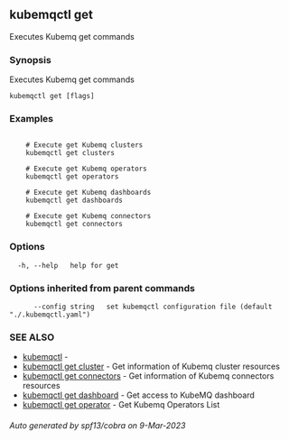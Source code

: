 ## kubemqctl get

Executes Kubemq get commands

### Synopsis

Executes Kubemq get commands

```
kubemqctl get [flags]
```

### Examples

```

	# Execute get Kubemq clusters
	kubemqctl get clusters	
	
	# Execute get Kubemq operators
	kubemqctl get operators	

	# Execute get Kubemq dashboards
	kubemqctl get dashboards	

	# Execute get Kubemq connectors
	kubemqctl get connectors

```

### Options

```
  -h, --help   help for get
```

### Options inherited from parent commands

```
      --config string   set kubemqctl configuration file (default "./.kubemqctl.yaml")
```

### SEE ALSO

* [kubemqctl](kubemqctl.md)	 - 
* [kubemqctl get cluster](kubemqctl_get_cluster.md)	 - Get information of Kubemq cluster resources
* [kubemqctl get connectors](kubemqctl_get_connectors.md)	 - Get information of Kubemq connectors resources
* [kubemqctl get dashboard](kubemqctl_get_dashboard.md)	 - Get access to KubeMQ dashboard
* [kubemqctl get operator](kubemqctl_get_operator.md)	 - Get Kubemq Operators List

###### Auto generated by spf13/cobra on 9-Mar-2023

